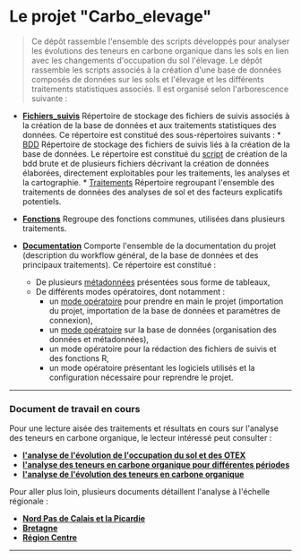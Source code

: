 # Le projet "Carbo_elevage"

> Ce dépôt rassemble l'ensemble des scripts développés pour analyser les évolutions des teneurs en carbone organique dans les sols en lien avec les changements d'occupation du sol l'élevage. Le dépôt rassemble les scripts associés à la création d'une base de données composés de données sur les sols et l'élevage et les différents traitements statistiques associés. Il est organisé selon l'arborescence suivante :

* **[Fichiers_suivis](https://github.com/GisEDSol/Carbo_elevage/tree/master/Fichiers_suivis)** Répertoire de stockage des fichiers de suivis associés à la création de la base de données et aux traitements statistiques des données. Ce répertoire est constitué des sous-répertoires suivants :
      * [BDD](https://github.com/GisEDSol/Carbo_elevage/tree/master/Fichiers_suivis/BDD) Répertoire de stockage des fichiers de suivis liés à la création de la base de données. Le répertoire est constitué du [script](https://github.com/GisEDSol/Carbo_elevage/tree/master/Fichiers_suivis/BDD/FS_bdd_brute.Rmd) de création de la bdd brute et de plusieurs fichiers décrivant la création de données élaborées, directement exploitables pour les traitements, les analyses et la cartographie.
      * [Traitements](https://github.com/GisEDSol/Carbo_elevage/tree/master/Fichiers_suivis/Traitements) Répertoire regroupant l'ensemble des traitements de données des analyses de sol et des facteurs explicatifs potentiels.

* **[Fonctions](https://github.com/GisEDSol/Carbo_elevage/tree/master/Fonctions)** Regroupe des fonctions communes, utilisées dans plusieurs traitements. 

* **[Documentation](https://github.com/GisEDSol/Carbo_elevage/tree/master/Documentation)** Comporte l'ensemble de la documentation du projet (description du workflow général, de la base de données et des principaux traitements). Ce répertoire est constitué :
	* De plusieurs [métadonnées](https://github.com/GisEDSol/Carbo_elevage/tree/master/Documentation/Metadonnees) présentées sous forme de tableaux,
	* De différents modes opératoires, dont notamment :
		* un [mode opératoire](https://rawgit.com/GisEDSol/Carbo_elevage/master/Documentation/Modes_operatoires/MO_priseenmain.html) pour prendre en main le projet (importation du projet, importation de la base de données et paramètres de connexion),
		* un [mode opératoire](https://rawgit.com/GisEDSol/Carbo_elevage/master/Documentation/Modes_operatoires/MO_bdd.html) sur la base de données (organisation des données et métadonnées),
		* un mode opératoire pour la rédaction des fichiers de suivis et des fonctions R,
		* un mode opératoire présentant les logiciels utilisés et la configuration nécessaire pour reprendre le projet.

----

### Document de travail en cours

Pour une lecture aisée des traitements et résultats en cours sur l'analyse des teneurs en carbone organique, le lecteur intéressé peut consulter :

* **[l'analyse de l'évolution de l'occupation du sol et des OTEX](https://rawgit.com/GisEDSol/Carbo_elevage/master/Fichiers_suivis/Traitements/Suivis/FS_traitements_ra.html)**
* **[l'analyse des teneurs en carbone organique pour différentes périodes](https://rawgit.com/GisEDSol/Carbo_elevage/master/Fichiers_suivis/Traitements/Suivis/FS_traitements_bdat.html)**
* **[l'analyse de l'évolution des teneurs en carbone organique](https://rawgit.com/GisEDSol/Carbo_elevage/master/Fichiers_suivis/Traitements/Suivis/FS_traitements_bdatdiff.html)**

Pour aller plus loin, plusieurs documents détaillent l'analyse à l'échelle régionale :
* **[Nord Pas de Calais et la Picardie](https://rawgit.com/GisEDSol/Carbo_elevage/master/Fichiers_suivis/Traitements/Suivis/FS_traitements_NPCPicardie.html)**
* **[Bretagne](https://rawgit.com/GisEDSol/Carbo_elevage/master/Fichiers_suivis/Traitements/Suivis/FS_traitements_Bretagne.html)**
* **[Région Centre](https://rawgit.com/GisEDSol/Carbo_elevage/master/Fichiers_suivis/Traitements/Suivis/FS_traitements_Centre.html)**

----